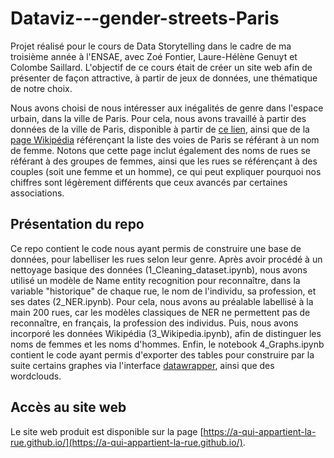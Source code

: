 # Dataviz---gender-streets-Paris

Projet réalisé pour le cours de Data Storytelling dans le cadre de ma troisième année à l'ENSAE, avec Zoé Fontier, Laure-Hélène Genuyt et Colombe Saillard.
L'objectif de ce cours était de créer un site web afin de présenter de façon attractive, à partir de jeux de données, une thématique de notre choix.

Nous avons choisi de nous intéresser aux inégalités de genre dans l'espace urbain, dans la ville de Paris. Pour cela, nous avons travaillé à partir des données de la ville de Paris, disponible à partir de [ce lien](https://www.data.gouv.fr/fr/datasets/nomenclature-des-voies-actuelles-prs/), ainsi que de la [page Wikipédia](https://fr.wikipedia.org/wiki/Liste_des_voies_de_Paris_se_r%C3%A9f%C3%A9rant_%C3%A0_un_nom_de_femme) référençant la liste des voies de Paris se référant à un nom de femme. Notons que cette page inclut également des noms de rues se référant à des groupes de femmes, ainsi que les rues se référençant à des couples (soit une femme et un homme), ce qui peut expliquer pourquoi nos chiffres sont légèrement différents que ceux avancés par certaines associations.

## Présentation du repo
Ce repo contient le code nous ayant permis de construire une base de données, pour labelliser les rues selon leur genre. 
Après avoir procédé à un nettoyage basique des données (1_Cleaning_dataset.ipynb), nous avons utilisé un modèle de Name entity recognition pour reconnaître, dans la variable "historique" de chaque rue, le nom de l'individu, sa profession, et ses dates (2_NER.ipynb). Pour cela, nous avons au préalable labellisé à la main 200 rues, car les modèles classiques de NER ne permettent pas de reconnaître, en français, la profession des individus. Puis, nous avons incorporé les données Wikipédia (3_Wikipedia.ipynb), afin de distinguer les noms de femmes et les noms d'hommes. 
Enfin, le notebook 4_Graphs.ipynb contient le code ayant permis d'exporter des tables pour construire par la suite certains graphes via l'interface [datawrapper](datawrapper.de), ainsi que des wordclouds.

## Accès au site web
Le site web produit est disponible sur la page [https://a-qui-appartient-la-rue.github.io/](https://a-qui-appartient-la-rue.github.io/).
